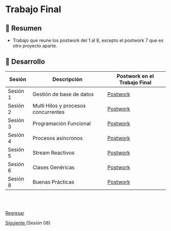 # Trabajo Final

## 🎩 Resumen

- Trabajo que reune los postwork del 1 al 8, excepto el postwork 7 que es otro proyecto aparte.

## 🚀 Desarrollo

| Sesión                | Descripción                                                       |Postwork en el Trabajo Final|
|-----------------------|-------------------------------------------------------------------|---------|
| Sesión 1| Gestión de base de datos|[Postwork](./TrabajoFinal/src/main/java/org/bedu/postwork/javase2project/model)|
| Sesión 2| Multi Hilos y procesos concurrentes |[Postwork](./TrabajoFinal/src/main/java/org/bedu/postwork/javase2project/multithreading)|
| Sesión 3| Programación Funcional |[Postwork](./TrabajoFinal/src/main/java/org/bedu/postwork/javase2project/tools)|
| Sesión 4| Procesos asíncronos |[Postwork](./TrabajoFinal/src/main/java/org/bedu/postwork/javase2project/async)|
| Sesión 5|Stream Reactivos |[Postwork](./TrabajoFinal/src/main/java/org/bedu/postwork/javase2project/reactive)|
| Sesión 6|Clases Genéricas |[Postwork](./TrabajoFinal/src/main/java/org/bedu/postwork/javase2project/tools)|
| Sesión 8|Buenas Prácticas |[Postwork](./TrabajoFinal/src/main/java/org/bedu/postwork/javase2project/)|


<br/>
<br/>

[Regresar ](../JSE_Fase2_Modulo3_Equipo10)

[Siguiente ](../Sesion8)(Sesión 08)
